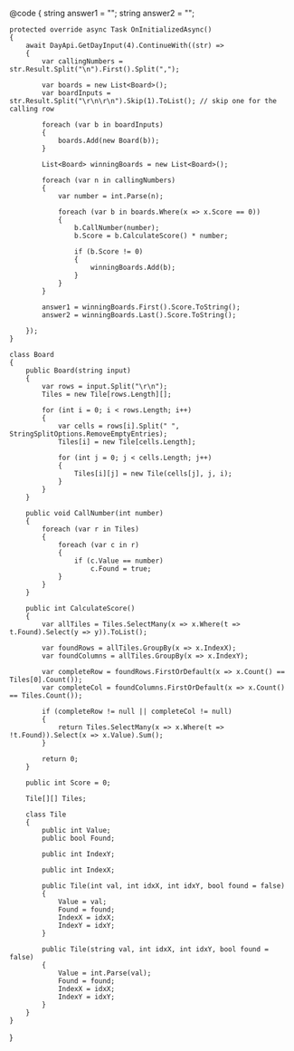 @code
{
    string answer1 = "";
    string answer2 = "";

    protected override async Task OnInitializedAsync()
    {
        await DayApi.GetDayInput(4).ContinueWith((str) =>
        {
            var callingNumbers = str.Result.Split("\n").First().Split(",");

            var boards = new List<Board>();
            var boardInputs = str.Result.Split("\r\n\r\n").Skip(1).ToList(); // skip one for the calling row

            foreach (var b in boardInputs)
            {
                boards.Add(new Board(b));
            }

            List<Board> winningBoards = new List<Board>();

            foreach (var n in callingNumbers)
            {
                var number = int.Parse(n);

                foreach (var b in boards.Where(x => x.Score == 0))
                {
                    b.CallNumber(number);
                    b.Score = b.CalculateScore() * number;

                    if (b.Score != 0)
                    {
                        winningBoards.Add(b);
                    }
                }
            }

            answer1 = winningBoards.First().Score.ToString();
            answer2 = winningBoards.Last().Score.ToString();

        });
    }

    class Board
    {
        public Board(string input)
        {
            var rows = input.Split("\r\n");
            Tiles = new Tile[rows.Length][];

            for (int i = 0; i < rows.Length; i++)
            {
                var cells = rows[i].Split(" ", StringSplitOptions.RemoveEmptyEntries);
                Tiles[i] = new Tile[cells.Length];

                for (int j = 0; j < cells.Length; j++)
                {
                    Tiles[i][j] = new Tile(cells[j], j, i);
                }
            }
        }

        public void CallNumber(int number)
        {
            foreach (var r in Tiles)
            {
                foreach (var c in r)
                {
                    if (c.Value == number)
                        c.Found = true;
                }
            }
        }

        public int CalculateScore()
        {
            var allTiles = Tiles.SelectMany(x => x.Where(t => t.Found).Select(y => y)).ToList();

            var foundRows = allTiles.GroupBy(x => x.IndexX);
            var foundColumns = allTiles.GroupBy(x => x.IndexY);

            var completeRow = foundRows.FirstOrDefault(x => x.Count() == Tiles[0].Count());
            var completeCol = foundColumns.FirstOrDefault(x => x.Count() == Tiles.Count());

            if (completeRow != null || completeCol != null)
            {
                return Tiles.SelectMany(x => x.Where(t => !t.Found)).Select(x => x.Value).Sum();
            }

            return 0;
        }

        public int Score = 0;

        Tile[][] Tiles;

        class Tile
        {
            public int Value;
            public bool Found;

            public int IndexY;

            public int IndexX;

            public Tile(int val, int idxX, int idxY, bool found = false)
            {
                Value = val;
                Found = found;
                IndexX = idxX;
                IndexY = idxY;
            }

            public Tile(string val, int idxX, int idxY, bool found = false)
            {
                Value = int.Parse(val);
                Found = found;
                IndexX = idxX;
                IndexY = idxY;
            }
        }
    }
}

